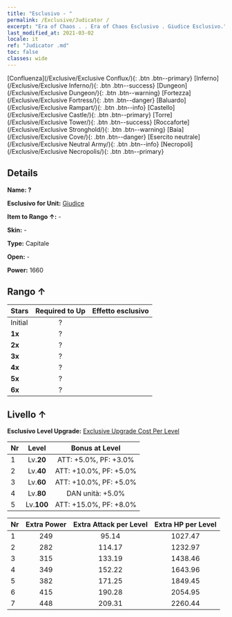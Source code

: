 ```yaml
---
title: "Esclusivo - "
permalink: /Exclusive/Judicator /
excerpt: "Era of Chaos . . Era of Chaos Esclusivo . Giudice Esclusivo."
last_modified_at: 2021-03-02
locale: it
ref: "Judicator .md"
toc: false
classes: wide
---
```

 [Confluenza](/Exclusive/Exclusive Conflux/){: .btn .btn--primary} [Inferno](/Exclusive/Exclusive Inferno/){: .btn .btn--success} [Dungeon](/Exclusive/Exclusive Dungeon/){: .btn .btn--warning} [Fortezza](/Exclusive/Exclusive Fortress/){: .btn .btn--danger} [Baluardo](/Exclusive/Exclusive Rampart/){: .btn .btn--info} [Castello](/Exclusive/Exclusive Castle/){: .btn .btn--primary} [Torre](/Exclusive/Exclusive Tower/){: .btn .btn--success} [Roccaforte](/Exclusive/Exclusive Stronghold/){: .btn .btn--warning} [Baia](/Exclusive/Exclusive Cove/){: .btn .btn--danger} [Esercito neutrale](/Exclusive/Exclusive Neutral Army/){: .btn .btn--info} [Necropoli](/Exclusive/Exclusive Necropolis/){: .btn .btn--primary} 

## Details
 **Name: ?** 

 **Esclusivo for Unit:** [Giudice](/units/Judicator/) 

 **Item to Rango ↑:** -

 **Skin:** -

 **Type:** Capitale

 **Open:** -

 **Power:** 1660

## Rango ↑

  |     Stars    |  Required to Up | Effetto esclusivo |
  |:-------------|:---------------:|:---------------:|
  |  Initial  | ? |  |
  | **1x** <i class="fas fa-star"/> | ? |  |
  | **2x** <i class="fas fa-star"/> | ? |  |
  | **3x** <i class="fas fa-star"/> | ? |  |
  | **4x** <i class="fas fa-star"/> | ? |  |
  | **5x** <i class="fas fa-star"/> | ? |  |
  | **6x** <i class="fas fa-star"/> | ? |  |


## Livello ↑
 **Esclusivo Level Upgrade:** [Exclusive Upgrade Cost Per Level](/Exclusive/ExclusiveUpgradeCostPerLevel/)

  |  Nr  |   Level  | Bonus at Level |
  |:-----|:--------:|:--------------:|
  | 1 | Lv.**20** | ATT: +5.0%, PF: +3.0% |
  | 2 | Lv.**40** | ATT: +10.0%, PF: +5.0% |
  | 3 | Lv.**60** | ATT: +10.0%, PF: +5.0% |
  | 4 | Lv.**80** | DAN unità: +5.0% |
  | 5 | Lv.**100** | ATT: +15.0%, PF: +8.0% |


  |  Nr  |  Extra Power | Extra Attack per Level | Extra HP per Level |
  |:-----|:--------:|:--------:|:--------:|
  | 1 | 249 | 95.14 | 1027.47 |
  | 2 | 282 | 114.17 | 1232.97 |
  | 3 | 315 | 133.19 | 1438.46 |
  | 4 | 349 | 152.22 | 1643.96 |
  | 5 | 382 | 171.25 | 1849.45 |
  | 6 | 415 | 190.28 | 2054.95 |
  | 7 | 448 | 209.31 | 2260.44 |


